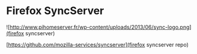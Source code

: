 Firefox SyncServer
==================

![http://www.pihomeserver.fr/wp-content/uploads/2013/06/sync-logo.png](firefox syncserver)

[https://github.com/mozilla-services/syncserver](firefox syncserver repo)
